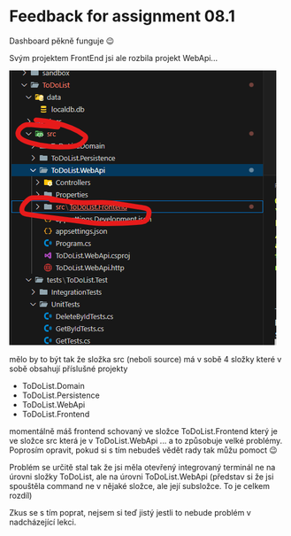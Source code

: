 # Feedback for assignment 08.1

Dashboard pěkně funguje :wink:

Svým projektem FrontEnd jsi ale rozbila projekt WebApi...

![alt text](<Screenshot 2024-11-19 210326.png>)

mělo by to být tak že složka src (neboli source) má v sobě 4 složky které v sobě obsahují příslušné projekty
- ToDoList.Domain
- ToDoList.Persistence
- ToDoList.WebApi
- ToDoList.Frontend

momentálně máš frontend schovaný ve složce ToDoList.Frontend který je ve složce src která je v ToDoList.WebApi ... a to způsobuje velké problémy. Poprosím opravit, pokud si s tím nebudeš vědět rady tak můžu pomoct :wink:

Problém se určitě stal tak že jsi měla otevřený integrovaný terminál ne na úrovni složky ToDoList, ale na úrovni ToDoList.WebApi (představ si že jsi spouštěla command ne v nějaké složce, ale její subsložce. To je celkem rozdíl)

Zkus se s tím poprat, nejsem si teď jistý jestli to nebude problém v nadcházející lekci.
